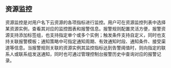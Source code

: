 ## 资源监控
资源监控是对用户名下云资源的各项指标进行监控。用户可在资源监控列表中选择某资源实例，查看其对应的监控图表和报警信息。报警规则配置灵活方便，报警资源支持添加标签组，也支持指定单个或多个实例；触发条件支持自定义，同时也支持关联报警模板；通知策略中可指定通知周期、有效通知时段、通知条件、接受渠道等信息。当报警规则关联的资源实例其监控指标达到告警阈值时，则向指定的联系人或联系组发送通知，同时也可通过管理控制台报警历史中查询对应的报警记录。
